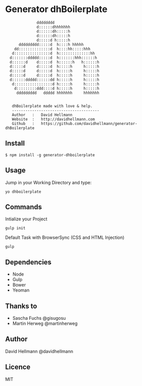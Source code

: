 # Generator dhBoilerplate

```
              dddddddd                                                           
              d::::::dhhhhhhh                                                    
              d::::::dh:::::h                                                    
              d::::::dh:::::h                                                    
              d:::::d h:::::h                                                    
      ddddddddd:::::d  h::::h hhhhh                                              
    dd::::::::::::::d  h::::hh:::::hhh                                           
   d::::::::::::::::d  h::::::::::::::hh                                         
  d:::::::ddddd:::::d  h:::::::hhh::::::h                                        
  d::::::d    d:::::d  h::::::h   h::::::h                                       
  d:::::d     d:::::d  h:::::h     h:::::h                                       
  d:::::d     d:::::d  h:::::h     h:::::h                                       
  d:::::d     d:::::d  h:::::h     h:::::h                                       
  d::::::ddddd::::::dd h:::::h     h:::::h                                       
   d:::::::::::::::::d h:::::h     h:::::h                                       
    d:::::::::ddd::::d h:::::h     h:::::h                                       
     ddddddddd   ddddd hhhhhhh     hhhhhhh                                       
                                                                                 
                                                                                 
   dhBoilerplate made with love & help.                                          
   ---------------------------------------                                       
   Author   :   David Hellmann                                                   
   Website  :   http://davidhellmann.com                                         
   Github   :   https://github.com/davidhellmann/generator-dhBoilerplate         
```


## Install
```
$ npm install -g generator-dhboilerplate
```


## Usage
Jump in your Working Directory and type: 

```
yo dhboilerplate
```


## Commands
Intialize your Project

```
gulp init
```

Default Task with BrowserSync (CSS and HTML Injection)
```
gulp
```


## Dependencies
- Node
- Gulp
- Bower
- Yeoman


## Thanks to
- Sascha Fuchs @gisugosu
- Martin Herweg @martinherweg


## Author
David Hellmann @davidhellmann


## Licence
MIT